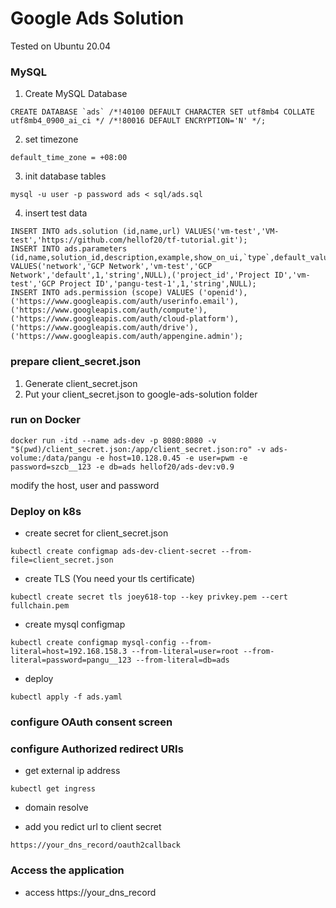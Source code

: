 # Google Ads Solution

Tested on Ubuntu 20.04

### MySQL
1. Create MySQL Database
```
CREATE DATABASE `ads` /*!40100 DEFAULT CHARACTER SET utf8mb4 COLLATE utf8mb4_0900_ai_ci */ /*!80016 DEFAULT ENCRYPTION='N' */;
```
2. set timezone
```
default_time_zone = +08:00
```
3. init database tables
```
mysql -u user -p password ads < sql/ads.sql
```
4. insert test data
```
INSERT INTO ads.solution (id,name,url) VALUES('vm-test','VM-test','https://github.com/hellof20/tf-tutorial.git');
INSERT INTO ads.parameters (id,name,solution_id,description,example,show_on_ui,`type`,default_value) VALUES('network','GCP Network','vm-test','GCP Network','default',1,'string',NULL),('project_id','Project ID','vm-test','GCP Project ID','pangu-test-1',1,'string',NULL);
INSERT INTO ads.permission (scope) VALUES ('openid'),('https://www.googleapis.com/auth/userinfo.email'),('https://www.googleapis.com/auth/compute'),('https://www.googleapis.com/auth/cloud-platform'),('https://www.googleapis.com/auth/drive'),('https://www.googleapis.com/auth/appengine.admin');
```


### prepare client_secret.json
1. Generate client_secret.json
2. Put your client_secret.json to google-ads-solution folder

### run on Docker
```
docker run -itd --name ads-dev -p 8080:8080 -v "$(pwd)/client_secret.json:/app/client_secret.json:ro" -v ads-volume:/data/pangu -e host=10.128.0.45 -e user=pwm -e password=szcb__123 -e db=ads hellof20/ads-dev:v0.9
```
modify the host, user and password

### Deploy on k8s
- create secret for client_secret.json
```
kubectl create configmap ads-dev-client-secret --from-file=client_secret.json
```

- create TLS (You need your tls certificate)
```
kubectl create secret tls joey618-top --key privkey.pem --cert fullchain.pem
```

- create mysql configmap
```
kubectl create configmap mysql-config --from-literal=host=192.168.158.3 --from-literal=user=root --from-literal=password=pangu__123 --from-literal=db=ads
```

- deploy
```
kubectl apply -f ads.yaml
```

### configure OAuth consent screen

### configure Authorized redirect URIs
- get external ip address
```
kubectl get ingress
```

- domain resolve

- add you redict url to client secret
```
https://your_dns_record/oauth2callback
```

### Access the application


- access
https://your_dns_record
